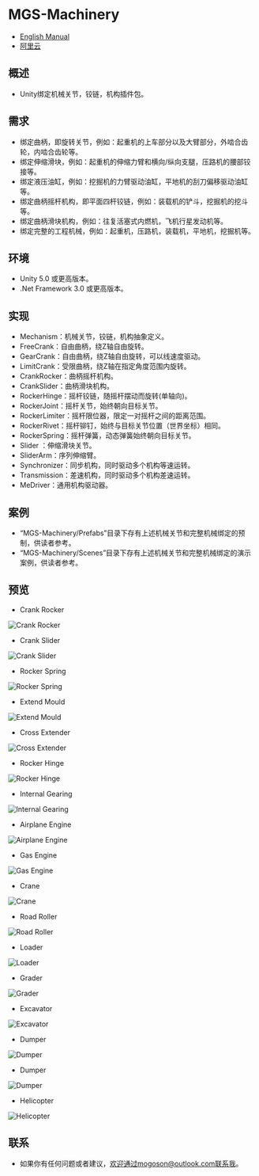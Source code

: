 ﻿# MGS-Machinery
- [English Manual](./README.md)
- [阿里云](https://www.aliyun.com/minisite/goods?userCode=0fgf4qk9)

## 概述
- Unity绑定机械关节，铰链，机构插件包。

## 需求
- 绑定曲柄，即旋转关节，例如：起重机的上车部分以及大臂部分，外啮合齿轮，内啮合齿轮等。
- 绑定伸缩滑块，例如：起重机的伸缩力臂和横向/纵向支腿，压路机的腰部铰接等。
- 绑定液压油缸，例如：挖掘机的力臂驱动油缸，平地机的刮刀偏移驱动油缸等。
- 绑定曲柄摇杆机构，即平面四杆铰链，例如：装载机的铲斗，挖掘机的挖斗等。
- 绑定曲柄滑块机构，例如：往复活塞式内燃机，飞机行星发动机等。
- 绑定完整的工程机械，例如：起重机，压路机，装载机，平地机，挖掘机等。

## 环境
- Unity 5.0 或更高版本。
- .Net Framework 3.0 或更高版本。

## 实现
- Mechanism：机械关节，铰链，机构抽象定义。
- FreeCrank：自由曲柄，绕Z轴自由旋转。
- GearCrank：自由曲柄，绕Z轴自由旋转，可以线速度驱动。
- LimitCrank：受限曲柄，绕Z轴在指定角度范围内旋转。
- CrankRocker：曲柄摇杆机构。
- CrankSlider：曲柄滑块机构。
- RockerHinge：摇杆铰链，随摇杆摆动而旋转(单轴向)。
- RockerJoint：摇杆关节，始终朝向目标关节。
- RockerLimiter：摇杆限位器，限定一对摇杆之间的距离范围。
- RockerRivet：摇杆铆钉，始终与目标关节位置（世界坐标）相同。
- RockerSpring：摇杆弹簧，动态弹簧始终朝向目标关节。
- Slider ：伸缩滑块关节。
- SliderArm：序列伸缩臂。
- Synchronizer：同步机构，同时驱动多个机构等速运转。
- Transmission：差速机构，同时驱动多个机构差速运转。
- MeDriver：通用机构驱动器。

## 案例
- “MGS-Machinery/Prefabs”目录下存有上述机械关节和完整机械绑定的预制，供读者参考。
- “MGS-Machinery/Scenes”目录下存有上述机械关节和完整机械绑定的演示案例，供读者参考。

## 预览
- Crank Rocker

![Crank Rocker](./Attachment/README_Image/CrankRocker.gif)

- Crank Slider

![Crank Slider](./Attachment/README_Image/CrankSlider.gif)

- Rocker Spring

![Rocker Spring](./Attachment/README_Image/RockerSpring.gif)

- Extend Mould

![Extend Mould](./Attachment/README_Image/ExtendMould.gif)

- Cross Extender

![Cross Extender](./Attachment/README_Image/CrossExtender.gif)

- Rocker Hinge

![Rocker Hinge](./Attachment/README_Image/RockerHinge.gif)

- Internal Gearing

![Internal Gearing](./Attachment/README_Image/InternalGearing.gif)

- Airplane Engine

![Airplane Engine](./Attachment/README_Image/AirplaneEngine.gif)

- Gas Engine

![Gas Engine](./Attachment/README_Image/GasEngine.gif)

- Crane

![Crane](./Attachment/README_Image/Crane.gif)

- Road Roller

![Road Roller](./Attachment/README_Image/RoadRoller.gif)

- Loader

![Loader](./Attachment/README_Image/Loader.gif)

- Grader

![Grader](./Attachment/README_Image/Grader.gif)

- Excavator

![Excavator](./Attachment/README_Image/Excavator.gif)

- Dumper

![Dumper](./Attachment/README_Image/Dumper_H.gif)

- Dumper

![Dumper](./Attachment/README_Image/Dumper_P.gif)

- Helicopter

![Helicopter](./Attachment/README_Image/Helicopter.gif)

## 联系
- 如果你有任何问题或者建议，欢迎通过mogoson@outlook.com联系我。